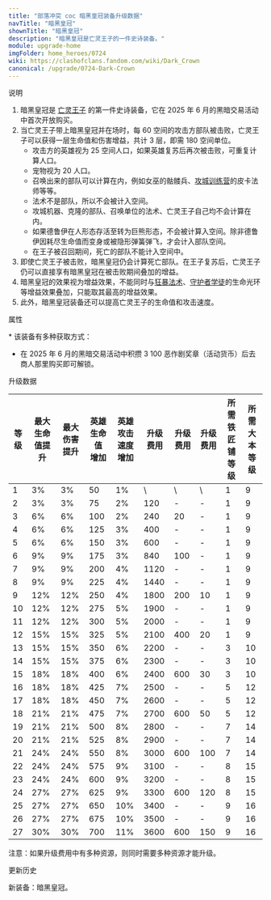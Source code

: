 ```yaml
---
title: "部落冲突 coc 暗黑皇冠装备升级数据"
navTitle: "暗黑皇冠"
shownTitle: "暗黑皇冠"
description: "暗黑皇冠是亡灵王子的一件史诗装备。"
module: upgrade-home
imgFolder: home_heroes/0724
wiki: https://clashofclans.fandom.com/wiki/Dark_Crown
canonical: /upgrade/0724-Dark-Crown
---
```


<UnitInfo :folder="$frontmatter.imgFolder" imgSrc="Dark_Crown_info.png" :imgAlt="$frontmatter.navTitle" description="当友军被击倒时，提升生命值和伤害，共计3次。"  />

<SmallTitle>说明</SmallTitle>

1. 暗黑皇冠是 [亡灵王子](/upgrade/0204-Minion-Prince) 的第一件史诗装备，它在 2025 年 6 月的黑暗交易活动中首次开放购买。
2. 当亡灵王子带上暗黑皇冠并在场时，每 60 空间的攻击方部队被击败，亡灵王子可以获得一层生命值和伤害增益，共计 3 层，即需 180 空间单位。
    - 攻击方的英雄视为 25 空间人口，如果英雄复苏后再次被击败，可重复计算人口。
    - 宠物视为 20 人口。
    - 召唤出来的部队可以计算在内，例如女巫的骷髅兵、[攻城训练营](/upgrade/0243-Siege-Barracks)的皮卡法师等等。
    - 法术不是部队，所以不会被计入空间。
    - 攻城机器、克隆的部队、召唤单位的法术、亡灵王子自己均不会计算在内。
    - 如果德鲁伊在人形态存活至转为巨熊形态，不会被计算入空间。除非德鲁伊因耗尽生命值而变身或被隐形弹簧弹飞，才会计入部队空间。
    - 在王子被召回期间，死亡的部队不能计入空间中。
3. 即使亡灵王子被击败，暗黑皇冠仍会计算死亡部队。在王子复苏后，亡灵王子仍可以直接享有暗黑皇冠在被击败期间叠加的增益。
4. 暗黑皇冠的效果视为增益效果，不能同时与[狂暴法术](/upgrade/0102-Rage-Spell)、[守护者学徒](/upgrade/0089-Apprentice-Warden)的生命光环等增益效果叠加，只能取其最高的增益效果。
5. 此外，暗黑皇冠装备还可以提高亡灵王子的生命值和攻击速度。

<SmallTitle>属性</SmallTitle>

<UnitProperties>
    <UnitProperty pKey="技能类型" pValue="被动技能" />
    <UnitProperty pKey="装备稀有度" pValue="史诗" />
    <UnitProperty pKey="解锁条件" pValue="见说明<sup>*</sup>" />
</UnitProperties>

\* 该装备有多种获取方式：

- 在 2025 年 6 月的黑暗交易活动中积攒 3 100 恶作剧奖章（活动货币）后去商人那里购买即可解锁。


<SmallTitle>升级数据</SmallTitle>

<script setup>
const tableExtraInfo = [
    {
        "column": 5,
        "type": "cost",
        "icon": "Shiny_Ore",
        "noGoldPass": true
    },
    {
        "column": 6,
        "type": "cost",
        "icon": "Glowy_Ore",
        "noGoldPass": true
    },
    {
        "column": 7,
        "type": "cost",
        "icon": "Starry_Ore",
        "noGoldPass": true
    }
];
</script>

<UnitTable :tableExtraInfo="tableExtraInfo">

| 等级 | 最大<br>生命值提升 | 最大<br>伤害提升 | 英雄生命值<br>增加 | 英雄攻击<br>速度增加 | 升级费用  | 升级费用 | 升级费用 | 所需<br>铁匠铺等级 | 所需<br>大本等级 |
| ---- |       -----      |      ------     |        ---        |         ---         |   ----   |   ----   |   ----  |        ---        |      -----      |
|   1  |        3%        |        3%       |         50        |          1%         |     \    |     \    |    \    |          1        |        9        |
|   2  |        3%        |        3%       |         75        |          2%         |    120   |    -     |    -    |          1        |        9        |
|   3  |        6%        |        6%       |        100        |          2%         |    240   |    20    |    -    |          1        |        9        |
|   4  |        6%        |        6%       |        125        |          3%         |    400   |    -     |    -    |           1       |        9        |
|   5  |        6%        |        6%       |        150        |          3%         |    600   |    -     |    -    |           1       |        9        |
|   6  |        9%        |        9%       |        175        |          3%         |    840   |   100    |    -    |           1       |        9        |
|   7  |        9%        |        9%       |        200        |          4%         |   1120   |    -     |    -    |           1       |        9        |
|   8  |        9%        |        9%       |        225        |          4%         |   1440   |    -     |    -    |           1       |        9        |
|   9  |       12%        |       12%       |        250        |          4%         |   1800   |   200    |   10    |           1       |        9        |
|  10  |       12%        |       12%       |        275        |          5%         |   1900   |    -     |    -    |           1       |        9        |
|  11  |       12%        |       12%       |        300        |          5%         |   2000   |    -     |    -    |           1       |        9        |
|  12  |       15%        |       15%       |        325        |          5%         |   2100   |   400    |   20    |           1       |        9        |
|  13  |       15%        |       15%       |        350        |          6%         |   2200   |    -     |    -    |           3       |       10        |
|  14  |       15%        |       15%       |        375        |          6%         |   2300   |    -     |    -    |           3       |       10        |
|  15  |       18%        |       18%       |        400        |          6%         |   2400   |   600    |   30    |           3       |       10        |
|  16  |       18%        |       18%       |        425        |          7%         |   2500   |    -     |    -    |           5       |       12        |
|  17  |       18%        |       18%       |        450        |          7%         |   2600   |    -     |    -    |           5       |       12        |
|  18  |       21%        |       21%       |        475        |          7%         |   2700   |   600    |   50    |           5       |       12        |
|  19  |       21%        |       21%       |        500        |          8%         |   2800   |    -     |    -    |           7       |       14        |
|  20  |       21%        |       21%       |        525        |          8%         |   2900   |    -     |    -    |           7       |       14        |
|  21  |       24%        |       24%       |        550        |          8%         |   3000   |   600    |   100   |           7       |       14        |
|  22  |       24%        |       24%       |        575        |          9%         |   3100   |    -     |    -    |           8       |       15        |
|  23  |       24%        |       24%       |        600        |          9%         |   3200   |    -     |    -    |           8       |       15        |
|  24  |       27%        |       27%       |        625        |          9%         |   3300   |   600    |   120   |           8       |       15        |
|  25  |       27%        |       27%       |        650        |         10%         |   3400   |    -     |    -    |           9       |       16        |
|  26  |       27%        |       27%       |        675        |         10%         |   3500   |    -     |    -    |           9       |       16        |
|  27  |       30%        |       30%       |        700        |         11%         |   3600   |   600    |   150   |           9       |       16        |

</UnitTable>

注意：如果升级费用中有多种资源，则同时需要多种资源才能升级。

<SmallTitle>更新历史</SmallTitle>

<Timeline>
    <TimelineItem date="2025/06/10">
        <TimelineRow>新装备：暗黑皇冠。</TimelineRow>
    </TimelineItem>
    <TimelineItem :historyBottom="true" />
</Timeline>